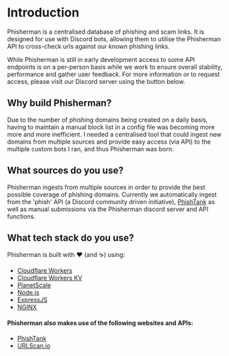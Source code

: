 # Introduction

Phisherman is a centralised database of phishing and scam links. It is designed for use with Discord bots, allowing them to utilise the Phisherman API to cross-check urls against our known phishing links.

While Phisherman is still in early development access to some API endpoints is on a per-person basis while we work to ensure overall stability, performance and gather user feedback. For more information or to request access, please visit our Discord server using the button below.

## Why build Phisherman?

Due to the number of phishing domains being created on a daily basis, having to maintain a manual block list in a config file was becoming more more and more inefficient. I needed a centralised tool that could ingest new domains from multiple sources and provide easy access (via API) to the multiple custom bots I ran, and thus Phisherman was born.

## What sources do you use?

Phisherman ingests from multiple sources in order to provide the best possible coverage of phishing domains. Currently we automatically ingest from the 'phish' API (a Discord community driven initiative), [PhishTank](https://phishtank.org/) as well as manual submissions via the Phisherman discord server and API functions.

## What tech stack do you use?

Phisherman is built with :heart: (and :coffee:) using:

- [Cloudflare Workers](https://workers.cloudflare.com/)
- [Cloudflare Workers KV](https://www.cloudflare.com/products/workers-kv/)
- [PlanetScale](https://planetscale.com/)
- [Node.js](https://nodejs.org)
- [ExpressJS](https://expressjs.com/)
- [NGINX](https://www.nginx.com/)

#### Phisherman also makes use of the following websites and APIs:

- [PhishTank](https://www.phishtank.com/)
- [URLScan.io](https://urlscan.io/)
